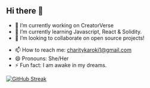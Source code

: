 ## Hi there 👋


- 🔭 I’m currently working on CreatorVerse
- 🌱 I’m currently learning Javascript, React & Solidity.
- 👯 I’m looking to collaborate on open source projects!
<!-- - 🤔 I’m looking for help with ...
 - 💬 Ask me about ... -->
- 📫 How to reach me: charitykaroki1@gmail.com
- 😄 Pronouns: She/Her
- ⚡ Fun fact: I am awake in my dreams.

[![GitHub Streak](https://streak-stats.demolab.com/?user=AnnCKaroki&theme=dark)](https://git.io/streak-stats)
